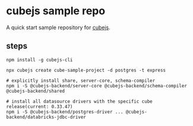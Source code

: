 # cubejs sample repo

A quick start sample repository for [cubejs](https://cube.dev).

## steps

```shell
npm install -g cubejs-cli

npx cubejs create cube-sample-project -d postgres -t express

# explicitly install share, server-core, schema-compiler
npm i -S @cubejs-backend/server-core @cubejs-backend/schema-compiler @cubejs-backend/shared

# install all datasource drivers with the specific cube release(current: 0.33.47)
npm i -S @cubejs-backend/postgres-driver ... @cubejs-backend/databricks-jdbc-driver
```
